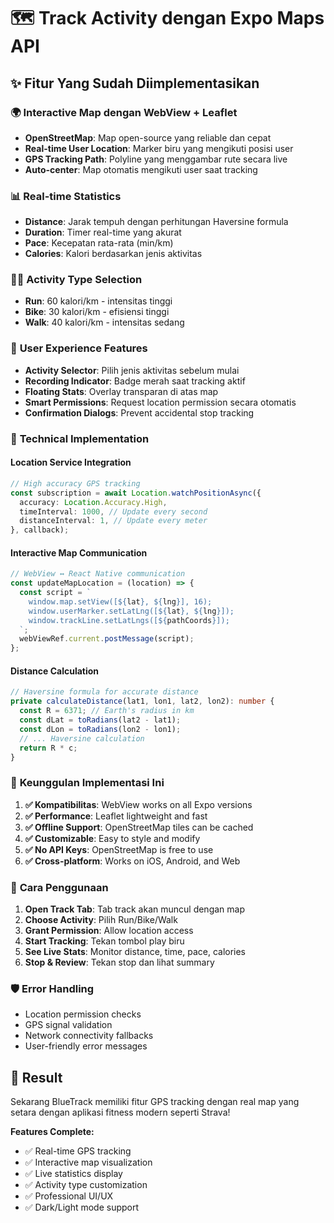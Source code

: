 # 🗺️ Track Activity dengan Expo Maps API

## ✨ **Fitur Yang Sudah Diimplementasikan**

### 🌍 **Interactive Map dengan WebView + Leaflet**
- **OpenStreetMap**: Map open-source yang reliable dan cepat
- **Real-time User Location**: Marker biru yang mengikuti posisi user
- **GPS Tracking Path**: Polyline yang menggambar rute secara live
- **Auto-center**: Map otomatis mengikuti user saat tracking

### 📊 **Real-time Statistics**
- **Distance**: Jarak tempuh dengan perhitungan Haversine formula
- **Duration**: Timer real-time yang akurat
- **Pace**: Kecepatan rata-rata (min/km)
- **Calories**: Kalori berdasarkan jenis aktivitas

### 🏃‍♂️ **Activity Type Selection**
- **Run**: 60 kalori/km - intensitas tinggi
- **Bike**: 30 kalori/km - efisiensi tinggi
- **Walk**: 40 kalori/km - intensitas sedang

### 🎯 **User Experience Features**
- **Activity Selector**: Pilih jenis aktivitas sebelum mulai
- **Recording Indicator**: Badge merah saat tracking aktif
- **Floating Stats**: Overlay transparan di atas map
- **Smart Permissions**: Request location permission secara otomatis
- **Confirmation Dialogs**: Prevent accidental stop tracking

### 🔧 **Technical Implementation**

#### **Location Service Integration**
```typescript
// High accuracy GPS tracking
const subscription = await Location.watchPositionAsync({
  accuracy: Location.Accuracy.High,
  timeInterval: 1000, // Update every second
  distanceInterval: 1, // Update every meter
}, callback);
```

#### **Interactive Map Communication**
```javascript
// WebView ↔ React Native communication
const updateMapLocation = (location) => {
  const script = `
    window.map.setView([${lat}, ${lng}], 16);
    window.userMarker.setLatLng([${lat}, ${lng}]);
    window.trackLine.setLatLngs([${pathCoords}]);
  `;
  webViewRef.current.postMessage(script);
};
```

#### **Distance Calculation**
```typescript
// Haversine formula for accurate distance
private calculateDistance(lat1, lon1, lat2, lon2): number {
  const R = 6371; // Earth's radius in km
  const dLat = toRadians(lat2 - lat1);
  const dLon = toRadians(lon2 - lon1);
  // ... Haversine calculation
  return R * c;
}
```

### 🚀 **Keunggulan Implementasi Ini**

1. **✅ Kompatibilitas**: WebView works on all Expo versions
2. **✅ Performance**: Leaflet lightweight and fast
3. **✅ Offline Support**: OpenStreetMap tiles can be cached
4. **✅ Customizable**: Easy to style and modify
5. **✅ No API Keys**: OpenStreetMap is free to use
6. **✅ Cross-platform**: Works on iOS, Android, and Web

### 📱 **Cara Penggunaan**

1. **Open Track Tab**: Tab track akan muncul dengan map
2. **Choose Activity**: Pilih Run/Bike/Walk
3. **Grant Permission**: Allow location access
4. **Start Tracking**: Tekan tombol play biru
5. **See Live Stats**: Monitor distance, time, pace, calories
6. **Stop & Review**: Tekan stop dan lihat summary

### 🛡️ **Error Handling**
- Location permission checks
- GPS signal validation
- Network connectivity fallbacks
- User-friendly error messages

## 🎉 **Result**
Sekarang BlueTrack memiliki fitur GPS tracking dengan real map yang setara dengan aplikasi fitness modern seperti Strava!

**Features Complete:**
- ✅ Real-time GPS tracking
- ✅ Interactive map visualization  
- ✅ Live statistics display
- ✅ Activity type customization
- ✅ Professional UI/UX
- ✅ Dark/Light mode support
